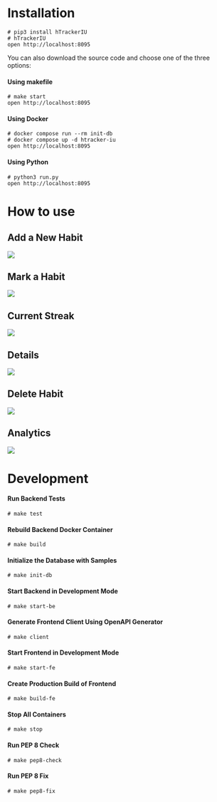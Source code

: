 # Installation

```
# pip3 install hTrackerIU
# hTrackerIU
open http://localhost:8095
```

You can also download the source code and choose one of the three options:

#### Using makefile

```
# make start
open http://localhost:8095
```

#### Using Docker

```
# docker compose run --rm init-db
# docker compose up -d htracker-iu
open http://localhost:8095
```

#### Using Python

```
# python3 run.py
open http://localhost:8095
```

# How to use

## Add a New Habit

![](./docs/add.png)

## Mark a Habit

![](./docs/mark.png)

## Current Streak

![](./docs/streak.png)

## Details

![](./docs/details.png)

## Delete Habit

![](./docs/delete.png)

## Analytics

![](./docs/analytics.png)

# Development

#### Run Backend Tests

```
# make test
```

#### Rebuild Backend Docker Container

```
# make build
```

#### Initialize the Database with Samples

```
# make init-db
```

#### Start Backend in Development Mode

```
# make start-be
```

#### Generate Frontend Client Using OpenAPI Generator

```
# make client
```

#### Start Frontend in Development Mode

```
# make start-fe
```

#### Create Production Build of Frontend

```
# make build-fe
```

#### Stop All Containers

```
# make stop
```

#### Run PEP 8 Check

```
# make pep8-check
```

#### Run PEP 8 Fix

```
# make pep8-fix
```
